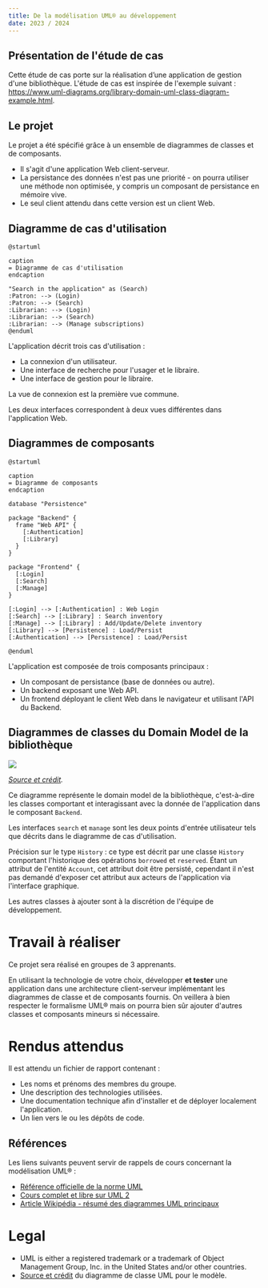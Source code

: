 ```yaml
---
title: De la modélisation UML® au développement
date: 2023 / 2024
---
```


## Présentation de l'étude de cas

Cette étude de cas porte sur la réalisation d’une application de gestion d'une bibliothèque. L'étude de cas est inspirée de l'exemple suivant : <https://www.uml-diagrams.org/library-domain-uml-class-diagram-example.html>.

## Le projet 

Le projet a été spécifié grâce à un ensemble de diagrammes de classes et de composants.

- Il s'agit d'une application Web client-serveur.
- La persistance des données n'est pas une priorité - on pourra utiliser une méthode non optimisée, y compris un composant de persistance en mémoire vive.
- Le seul client attendu dans cette version est un client Web.

## Diagramme de cas d'utilisation

``` plantuml
@startuml

caption
= Diagramme de cas d'utilisation
endcaption

"Search in the application" as (Search)
:Patron: --> (Login)
:Patron: --> (Search)
:Librarian: --> (Login)
:Librarian: --> (Search)
:Librarian: --> (Manage subscriptions)
@enduml
```

L'application décrit trois cas d'utilisation :

- La connexion d'un utilisateur.
- Une interface de recherche pour l'usager et le libraire.
- Une interface de gestion pour le libraire.

La vue de connexion est la première vue commune.

Les deux interfaces correspondent à deux vues différentes dans l'application Web.

## Diagrammes de composants

``` plantuml
@startuml

caption
= Diagramme de composants
endcaption

database "Persistence"

package "Backend" {
  frame "Web API" {
    [:Authentication]
    [:Library]
  }
}

package "Frontend" {
  [:Login]
  [:Search]
  [:Manage]
}

[:Login] --> [:Authentication] : Web Login
[:Search] --> [:Library] : Search inventory
[:Manage] --> [:Library] : Add/Update/Delete inventory
[:Library] --> [Persistence] : Load/Persist
[:Authentication] --> [Persistence] : Load/Persist

@enduml
```

L'application est composée de trois composants principaux :

- Un composant de persistance (base de données ou autre).
- Un backend exposant une Web API.
- Un frontend déployant le client Web dans le navigateur et utilisant l'API du Backend.

## Diagrammes de classes du Domain Model de la bibliothèque

![](https://www.uml-diagrams.org/examples/class-example-library-domain.png)

_[Source et crédit](https://www.uml-diagrams.org/library-domain-uml-class-diagram-example.html)._

Ce diagramme représente le domain model de la bibliothèque, c'est-à-dire les classes comportant et interagissant avec la donnée de l'application dans le composant `Backend`.

Les interfaces `search` et `manage` sont les deux points d'entrée utilisateur tels que décrits dans le diagramme de cas d'utilisation.

Précision sur le type `History` : ce type est décrit par une classe `History` comportant l'historique des opérations `borrowed` et `reserved`. Étant un attribut de l'entité `Account`, cet attribut doit être persisté, cependant il n'est pas demandé d'exposer cet attribut aux acteurs de l'application via l'interface graphique.

Les autres classes à ajouter sont à la discrétion de l'équipe de développement.

# Travail à réaliser

Ce projet sera réalisé en groupes de 3 apprenants.

En utilisant la technologie de votre choix, développer **et tester** une application dans une architecture client-serveur implémentant les diagrammes de classe et de composants fournis. On veillera à bien respecter le formalisme UML® mais on pourra bien sûr ajouter d'autres classes et composants mineurs si nécessaire.

# Rendus attendus

Il est attendu un fichier de rapport contenant :

- Les noms et prénoms des membres du groupe.
- Une description des technologies utilisées.
- Une documentation technique afin d'installer et de déployer localement l'application.
- Un lien vers le ou les dépôts de code.

## Références

Les liens suivants peuvent servir de rappels de cours concernant la modélisation UML® :

- [Référence officielle de la norme UML](https://www.omg.org/spec/UML)
- [Cours complet et libre sur UML 2](https://laurent-audibert.developpez.com/Cours-UML/)
- [Article Wikipédia - résumé des diagrammes UML principaux](https://fr.wikipedia.org/wiki/UML_(informatique))

# Legal

- UML is either a registered trademark or a trademark of Object Management Group, Inc. in the United States and/or other countries.
- [Source et crédit](https://www.uml-diagrams.org/library-domain-uml-class-diagram-example.html) du diagramme de classe UML pour le modèle.
